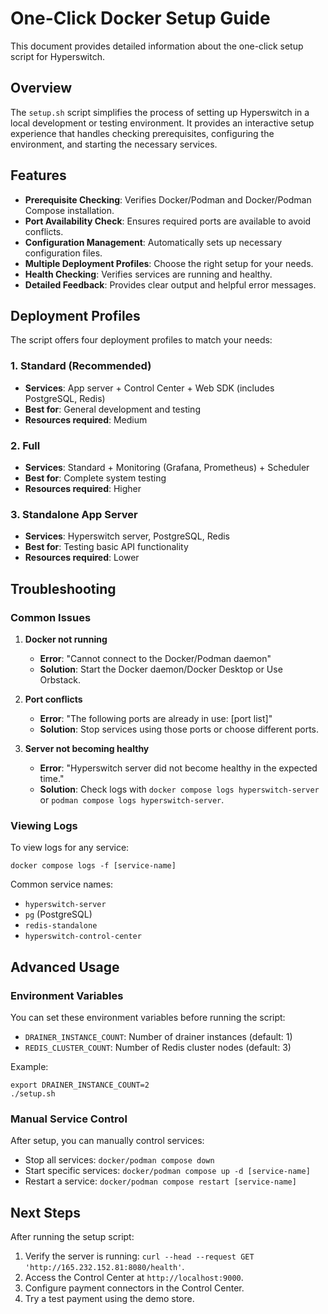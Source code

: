 # One-Click Docker Setup Guide

This document provides detailed information about the one-click setup script for Hyperswitch.

## Overview

The `setup.sh` script simplifies the process of setting up Hyperswitch in a local development or testing environment. It provides an interactive setup experience that handles checking prerequisites, configuring the environment, and starting the necessary services.

## Features

- **Prerequisite Checking**: Verifies Docker/Podman and Docker/Podman Compose installation.
- **Port Availability Check**: Ensures required ports are available to avoid conflicts.
- **Configuration Management**: Automatically sets up necessary configuration files.
- **Multiple Deployment Profiles**: Choose the right setup for your needs.
- **Health Checking**: Verifies services are running and healthy.
- **Detailed Feedback**: Provides clear output and helpful error messages.

## Deployment Profiles

The script offers four deployment profiles to match your needs:

### 1. Standard (Recommended)
- **Services**: App server + Control Center + Web SDK (includes PostgreSQL, Redis)
- **Best for**: General development and testing
- **Resources required**: Medium

### 2. Full
- **Services**: Standard + Monitoring (Grafana, Prometheus) + Scheduler
- **Best for**: Complete system testing
- **Resources required**: Higher

### 3. Standalone App Server
- **Services**: Hyperswitch server, PostgreSQL, Redis
- **Best for**: Testing basic API functionality
- **Resources required**: Lower


## Troubleshooting

### Common Issues

1. **Docker not running**
   - **Error**: "Cannot connect to the Docker/Podman daemon"
   - **Solution**: Start the Docker daemon/Docker Desktop or Use Orbstack.

2. **Port conflicts**
   - **Error**: "The following ports are already in use: [port list]"
   - **Solution**: Stop services using those ports or choose different ports.

3. **Server not becoming healthy**
   - **Error**: "Hyperswitch server did not become healthy in the expected time."
   - **Solution**: Check logs with `docker compose logs hyperswitch-server` or  `podman compose logs hyperswitch-server`.

### Viewing Logs

To view logs for any service:
```
docker compose logs -f [service-name]
```

Common service names:
- `hyperswitch-server`
- `pg` (PostgreSQL)
- `redis-standalone`
- `hyperswitch-control-center`

## Advanced Usage

### Environment Variables

You can set these environment variables before running the script:

- `DRAINER_INSTANCE_COUNT`: Number of drainer instances (default: 1)
- `REDIS_CLUSTER_COUNT`: Number of Redis cluster nodes (default: 3)

Example:
```
export DRAINER_INSTANCE_COUNT=2
./setup.sh
```

### Manual Service Control

After setup, you can manually control services:

- Stop all services: `docker/podman compose down`
- Start specific services: `docker/podman compose up -d [service-name]`
- Restart a service: `docker/podman compose restart [service-name]`

## Next Steps

After running the setup script:

1. Verify the server is running: `curl --head --request GET 'http://165.232.152.81:8080/health'`.
2. Access the Control Center at `http://localhost:9000`.
3. Configure payment connectors in the Control Center.
4. Try a test payment using the demo store.
